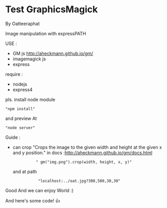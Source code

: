 # Test GraphicsMagick
By Oatteeraphat

Image manipulation with expressPATH

USE :
* GM js http://aheckmann.github.io/gm/
* imagemagick js 
* express

require : 
* nodejs 
* express4

pls. install node module

	"npm install" 

and preview At

	"node server"

Guide :
* can crop  "Crops the image to the given width and height at the given x and y position."
in docs :http://aheckmann.github.io/gm/docs.html 
                
                " gm("img.png").crop(width, height, x, y)"
               	    
    and at path 
    		
                 "localhost:../oat.jpg?300,500,30,30"
    
    
Good And we can  enjoy World :)

And here's some code! :+1:
